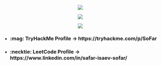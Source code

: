 <p align="center">
  <img src="https://leetcard.jacoblin.cool/So_far_away?theme=dark&font=Kadwa">
</p>
<p align="center">
  <img src="https://github-readme-streak-stats.herokuapp.com/?user=SafarSofar&theme=tokyonight&hide_border=true">  
</p>
<p align="center">
  <img src="https://github-readme-stats.vercel.app/api/top-langs/?username=SafarSofar&theme=tokyonight&show_icons=true&hide_border=true&layout=compact">  
</p>

- <h3> :mag: TryHackMe Profile -> https://tryhackme.com/p/SoFar </h3>
- <h3> :necktie: LeetCode Profile -> https://www.linkedin.com/in/safar-isaev-sofar/ </h3>
